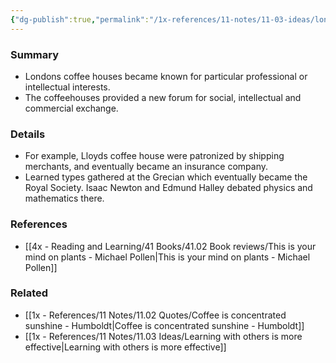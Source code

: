 ```yaml
---
{"dg-publish":true,"permalink":"/1x-references/11-notes/11-03-ideas/london-coffeehouses-eventually-become-institutions/","title":"London coffeehouses eventually become institutions","created":"2023-08-01T21:09:52.503+03:00","updated":"2024-02-14T20:18:27.995+03:00"}
---
```



### Summary
- Londons coffee houses became known for particular professional or intellectual interests.
- The coffeehouses provided a new forum for social, intellectual and commercial exchange.

### Details
- For example, Lloyds coffee house were patronized by shipping merchants, and eventually became an insurance company.
- Learned types gathered at the Grecian which eventually became the Royal Society. Isaac Newton and Edmund Halley debated physics and mathematics there.

### References
- [[4x - Reading and Learning/41 Books/41.02 Book reviews/This is your mind on plants - Michael Pollen\|This is your mind on plants - Michael Pollen]]

### Related
- [[1x - References/11 Notes/11.02 Quotes/Coffee is concentrated sunshine - Humboldt\|Coffee is concentrated sunshine - Humboldt]]
- [[1x - References/11 Notes/11.03 Ideas/Learning with others is more effective\|Learning with others is more effective]]